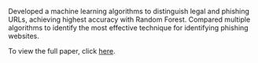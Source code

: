 Developed a machine learning algorithms to distinguish legal and phishing URLs, achieving highest accuracy with Random Forest. Compared multiple algorithms to identify the most effective technique for identifying phishing websites.


To view the full paper, click [here](https://ojs.istp-press.com/jait/article/view/197).
